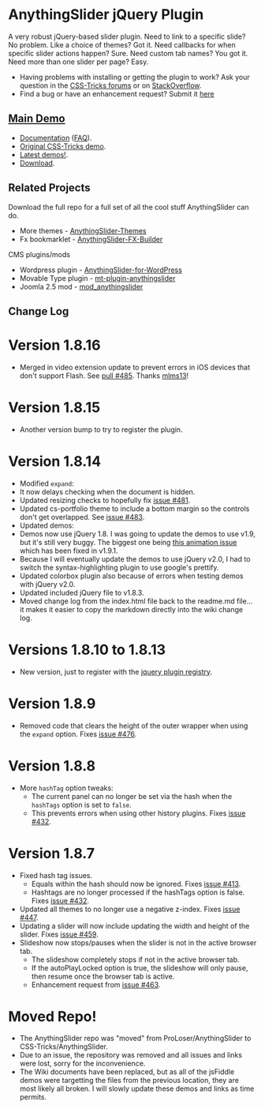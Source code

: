 ﻿# AnythingSlider jQuery Plugin

A very robust jQuery-based slider plugin. Need to link to a specific slide? No problem. Like a choice of themes? Got it. Need callbacks for when specific slider actions happen? Sure. Need custom tab names? You got it. Need more than one slider per page? Easy. 

* Having problems with installing or getting the plugin to work? Ask your question in the [CSS-Tricks forums](http://css-tricks.com/forums/) or on [StackOverflow](http://stackoverflow.com/questions/tagged/anythingslider).
* Find a bug or have an enhancement request? Submit it [here](https://github.com/CSS-Tricks/AnythingSlider/issues)

## [Main Demo](http://css-tricks.github.com/AnythingSlider/)

* [Documentation](https://github.com/CSS-Tricks/AnythingSlider/wiki) ([FAQ](https://github.com/CSS-Tricks/AnythingSlider/wiki/FAQ)).
* [Original CSS-Tricks demo](http://css-tricks.com/examples/AnythingSlider/).
* [Latest demos!](http://css-tricks.github.com/AnythingSlider/).
* [Download](https://github.com/CSS-Tricks/AnythingSlider/zipball/master).

## Related Projects

Download the full repo for a full set of all the cool stuff AnythingSlider can do.

* More themes - [AnythingSlider-Themes](https://github.com/CSS-Tricks/AnythingSlider-Themes)
* Fx bookmarklet - [AnythingSlider-FX-Builder](https://github.com/CSS-Tricks/AnythingSlider-Fx-Builder)

CMS plugins/mods

* Wordpress plugin - [AnythingSlider-for-WordPress](https://github.com/jacobdubail/AnythingSlider-for-WordPress)
* Movable Type plugin - [mt-plugin-anythingslider](https://github.com/meancode/mt-plugin-anythingslider)
* Joomla 2.5 mod - [mod_anythingslider](https://github.com/CSS-Tricks/mod_anythingslider)

## Change Log

# Version 1.8.16

* Merged in video extension update to prevent errors in iOS devices that don't support Flash. See [pull #485](https://github.com/CSS-Tricks/AnythingSlider/pull/485). Thanks [mlms13](https://github.com/mlms13)!

# Version 1.8.15

* Another version bump to try to register the plugin.

# Version 1.8.14

* Modified `expand`:
 * It now delays checking when the document is hidden.
 * Updated resizing checks to hopefully fix [issue #481](https://github.com/CSS-Tricks/AnythingSlider/issues/481).
* Updated cs-portfolio theme to include a bottom margin so the controls don't get overlapped. See [issue #483](https://github.com/CSS-Tricks/AnythingSlider/issues/483).
* Updated demos:
 * Demos now use jQuery 1.8. I was going to update the demos to use v1.9, but it's still very buggy. The biggest one being [this animation issue](http://bugs.jquery.com/ticket/13183) which has been fixed in v1.9.1.
 * Because I will eventually update the demos to use jQuery v2.0, I had to switch the syntax-highlighting plugin to use google's prettify.
 * Updated colorbox plugin also because of errors when testing demos with jQuery v2.0.
 * Updated included jQuery file to v1.8.3.
 * Moved change log from the index.html file back to the readme.md file... it makes it easier to copy the markdown directly into the wiki change log.

# Versions 1.8.10 to 1.8.13

* New version, just to register with the [jquery plugin registry](http://plugins.jquery.com/).

# Version 1.8.9

* Removed code that clears the height of the outer wrapper when using the `expand` option. Fixes [issue #476](https://github.com/CSS-Tricks/AnythingSlider/issues/476).

# Version 1.8.8

* More `hashTag` option tweaks:
  * The current panel can no longer be set via the hash when the `hashTags` option is set to `false`.
  * This prevents errors when using other history plugins. Fixes [issue #432](https://github.com/CSS-Tricks/AnythingSlider/issues/432).

# Version 1.8.7

* Fixed hash tag issues.
  * Equals within the hash should now be ignored. Fixes [issue #413](https://github.com/CSS-Tricks/AnythingSlider/issues/413).
  * Hashtags are no longer processed if the hashTags option is false. Fixes [issue #432](https://github.com/CSS-Tricks/AnythingSlider/issues/432).
* Updated all themes to no longer use a negative z-index. Fixes [issue #447](https://github.com/CSS-Tricks/AnythingSlider/issues/447).
* Updating a slider will now include updating the width and height of the slider. Fixes [issue #459](https://github.com/CSS-Tricks/AnythingSlider/issues/459).
* Slideshow now stops/pauses when the slider is not in the active browser tab.
  * The slideshow completely stops if not in the active browser tab.
  * If the autoPlayLocked option is true, the slideshow will only pause, then resume once the browser tab is active.
  * Enhancement request from [issue #463](https://github.com/CSS-Tricks/AnythingSlider/issues/463).

# Moved Repo!
* The AnythingSlider repo was "moved" from ProLoser/AnythingSlider to CSS-Tricks/AnythingSlider.
* Due to an issue, the repository was removed and all issues and links were lost, sorry for the inconvenience.
* The Wiki documents have been replaced, but as all of the jsFiddle demos were targetting the files from the previous location, they are most likely all broken. I will slowly update these demos and links as time permits.
